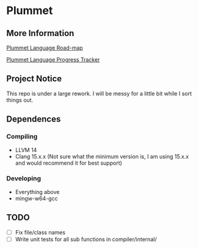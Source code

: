 # Plummet

## More Information

[Plummet Language Road-map](https://docs.google.com/document/d/1dmBL6QhTiLT7w80acUJXfOiCMTvuXeIwxsVqcohgmPc/edit?usp=sharing)

[Plummet Language Progress Tracker](https://docs.google.com/spreadsheets/d/18qF8n_Zl2lE_617oXU3gwUYCmysZrsdRO5bC3j8dP9k/edit?usp=sharing)

## Project Notice

This repo is under a large rework. I will be messy for a little bit while I sort things out.

## Dependences

### Compiling

- LLVM 14
- Clang 15.x.x (Not sure what the minimum version is, I am using 15.x.x and would recommend it for best support)

### Developing

- Everything above
- mingw-w64-gcc

## TODO

- [ ] Fix file/class names
- [ ] Write unit tests for all sub functions in compiler/internal/
